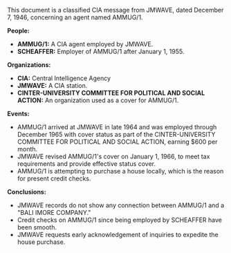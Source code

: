This document is a classified CIA message from JMWAVE, dated December 7, 1946, concerning an agent named AMMUG/1.

**People:**

*   **AMMUG/1:** A CIA agent employed by JMWAVE.
*   **SCHEAFFER:** Employer of AMMUG/1 after January 1, 1955.

**Organizations:**

*   **CIA:** Central Intelligence Agency
*   **JMWAVE:** A CIA station.
*   **CINTER-UNIVERSITY COMMITTEE FOR POLITICAL AND SOCIAL ACTION:** An organization used as a cover for AMMUG/1.

**Events:**

*   AMMUG/1 arrived at JMWAVE in late 1964 and was employed through December 1965 with cover status as part of the CINTER-UNIVERSITY COMMITTEE FOR POLITICAL AND SOCIAL ACTION, earning $600 per month.
*   JMWAVE revised AMMUG/1's cover on January 1, 1966, to meet tax requirements and provide effective status cover.
*   AMMUG/1 is attempting to purchase a house locally, which is the reason for present credit checks.

**Conclusions:**

*   JMWAVE records do not show any connection between AMMUG/1 and a "BALI IMORE COMPANY."
*   Credit checks on AMMUG/1 since being employed by SCHEAFFER have been smooth.
*   JMWAVE requests early acknowledgement of inquiries to expedite the house purchase.